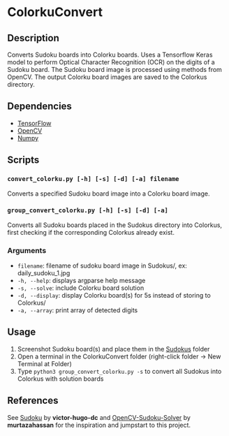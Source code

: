 # ColorkuConvert

## Description

Converts Sudoku boards into Colorku boards. Uses a Tensorflow Keras model to perform Optical Character Recognition (OCR) on the digits of a Sudoku board. The Sudoku board image is processed using methods from OpenCV. The output Colorku board images are saved to the Colorkus directory.

## Dependencies

- [TensorFlow](https://www.tensorflow.org/)
- [OpenCV](https://github.com/opencv/opencv-python)
- [Numpy](https://numpy.org)

## Scripts

### `convert_colorku.py [-h] [-s] [-d] [-a] filename`

Converts a specified Sudoku board image into a Colorku board image.

### `group_convert_colorku.py [-h] [-s] [-d] [-a]`

Converts all Sudoku boards placed in the Sudokus directory into Colorkus, first checking if the corresponding Colorkus already exist.

### Arguments

- `filename`: filename of sudoku board image in Sudokus/, ex: daily_sudoku_1.jpg
- `-h, --help`: displays argparse help message
- `-s, --solve`: include Colorku board solution
- `-d, --display`:  display Colorku board(s) for 5s instead of storing to Colorkus/
- `-a, --array`: print array of detected digits

## Usage

1. Screenshot Sudoku board(s) and place them in the [Sudokus](https://github.com/henrynoyes/ColorkuConvert/tree/main/Sudokus) folder
2. Open a terminal in the ColorkuConvert folder (right-click folder -> New Terminal at Folder)
3. Type `python3 group_convert_colorku.py -s` to convert all Sudokus into Colorkus with solution boards

## References

See [Sudoku](https://github.com/victor-hugo-dc/Sudoku) by **victor-hugo-dc** and [OpenCV-Sudoku-Solver](https://github.com/murtazahassan/OpenCV-Sudoku-Solver) by **murtazahassan** for the inspiration and jumpstart to this project.
